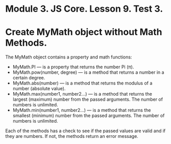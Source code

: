# Module 3. JS Core. Lesson 9. Test 3.

# Create MyMath object without Math Methods.

The MyMath object contains a property and math functions:

- MyMath.PI — is a property that returns the number Pi (π).
- MyMath.pow(number, degree) — is a method that returns a number in a certain degree.
- MyMath.abs(number) — is a method that returns the modulus of a number (absolute value).
- MyMath.max(number1, number2...) — is a method that returns the largest (maximum) number from the passed arguments. The number of numbers is unlimited.
- MyMath.min(number1, number2...) — is a method that returns the smallest (minimum) number from the passed arguments. The number of numbers is unlimited.

Each of the methods has a check to see if the passed values are valid and if they are numbers. If not, the methods return an error message.
